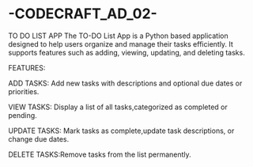# -CODECRAFT_AD_02-
TO DO LIST APP
The TO-DO List App is a Python based application designed to help users organize and manage their tasks efficiently.
It supports features such as adding, viewing, updating, and deleting tasks.

FEATURES:

ADD TASKS: Add new tasks with descriptions and optional due dates or priorities.

VIEW TASKS: Display a list of all tasks,categorized as completed or pending.

UPDATE TASKS: Mark tasks as complete,update task descriptions, or change due dates.

DELETE TASKS:Remove tasks from the list permanently.

